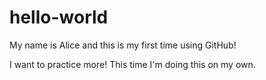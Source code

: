 # hello-world

My name is Alice and this is my first time using GitHub!

I want to practice more!
This time I'm doing this on my own.
